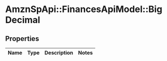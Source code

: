 # AmznSpApi::FinancesApiModel::BigDecimal

## Properties
Name | Type | Description | Notes
------------ | ------------- | ------------- | -------------


